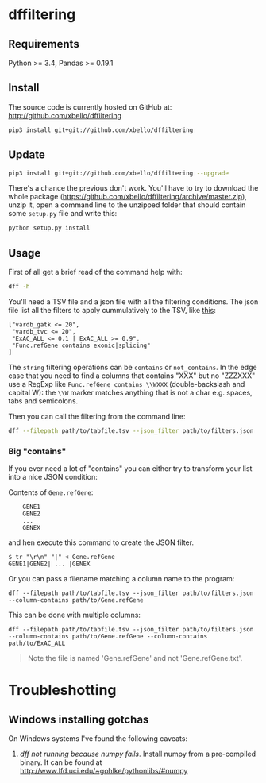 # dffiltering

## Requirements

Python >= 3.4, Pandas >= 0.19.1

## Install
The source code is currently hosted on GitHub at:
http://github.com/xbello/dffiltering

```sh
pip3 install git+git://github.com/xbello/dffiltering
```
## Update

```sh
pip3 install git+git://github.com/xbello/dffiltering --upgrade
```

There's a chance the previous don't work. You'll have to try to download the
whole package (https://github.com/xbello/dffiltering/archive/master.zip),
unzip it, open a command line to the unzipped folder that should contain some
`setup.py` file and write this:

```sh
python setup.py install
```

## Usage

First of all get a brief read of the command help with:

```sh
dff -h
```

You'll need a TSV file and a json file with all the filtering conditions. The json file list all the filters to apply cummulatively to the TSV, like [this](https://raw.githubusercontent.com/xbello/dffiltering/master/ff/test_files/filter_sample.json):

    ["vardb_gatk <= 20",
     "vardb_tvc <= 20",
     "ExAC_ALL <= 0.1 | ExAC_ALL >= 0.9",
     "Func.refGene contains exonic|splicing"
    ]

The `string` filtering operations can be `contains` or `not_contains`. In the edge case that you need to find a columns that contains "XXX" but no "ZZZXXX" use a RegExp like `Func.refGene contains \\WXXX` (double-backslash and capital W): the `\\W` marker matches anything that is not a char e.g. spaces, tabs and semicolons.

Then you can call the filtering from the command line:

```sh
dff --filepath path/to/tabfile.tsv --json_filter path/to/filters.json
```

### Big "contains"

If you ever need a lot of "contains" you can either try to transform your list
into a nice JSON condition:

Contents of `Gene.refGene`:

        GENE1
        GENE2
        ...
        GENEX

and hen execute this command to create the JSON filter.

    $ tr "\r\n" "|" < Gene.refGene
    GENE1|GENE2| ... |GENEX

Or you can pass a filename matching a column name to the program:

    dff --filepath path/to/tabfile.tsv --json_filter path/to/filters.json --column-contains path/to/Gene.refGene

This can be done with multiple columns:

    dff --filepath path/to/tabfile.tsv --json_filter path/to/filters.json --column-contains path/to/Gene.refGene --column-contains path/to/ExAC_ALL

> Note the file is named 'Gene.refGene' and not 'Gene.refGene.txt'.

# Troubleshotting

## Windows installing gotchas

On Windows systems I've found the following caveats:

1. _dff not running because numpy fails_. Install numpy from a pre-compiled
   binary. It can be found at http://www.lfd.uci.edu/~gohlke/pythonlibs/#numpy
